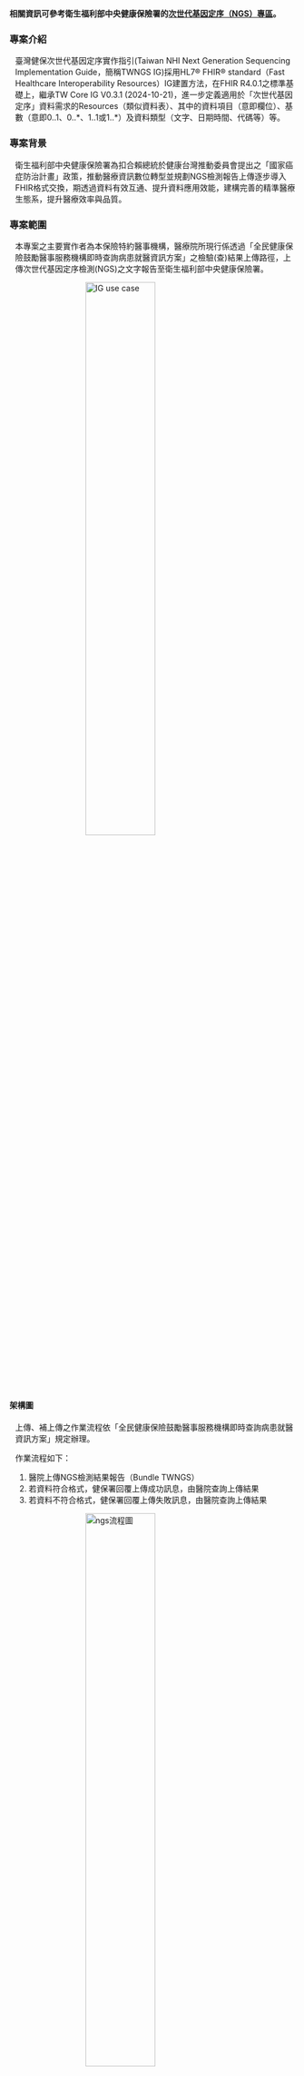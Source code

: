 <div class="bg-success" style="ol { counter-reset: item } li { display: block } li:before { content: counters（item, ">
<b>相關資訊可參考衛生福利部中央健康保險署的<a href="https://www.nhi.gov.tw/ch/np-3636-1.html">次世代基因定序（NGS）專區</a>。</b>
</div>

### 專案介紹
<div  style="padding-left: 10px;"> 

<p>臺灣健保次世代基因定序實作指引(Taiwan NHI Next Generation Sequencing Implementation Guide，簡稱TWNGS IG)採用HL7® FHIR® standard（Fast Healthcare Interoperability Resources）IG建置方法，在FHIR R4.0.1之標準基礎上，繼承TW Core IG V0.3.1 (2024-10-21)，進一步定義適用於「次世代基因定序」資料需求的Resources（類似資料表）、其中的資料項目（意即欄位）、基數（意即0..1、0..*、1..1或1..*）及資料類型（文字、日期時間、代碼等）等。</p>

</div>

### 專案背景

<div  style="padding-left: 10px;"> 

<p>衛生福利部中央健康保險署為扣合賴總統於健康台灣推動委員會提出之「國家癌症防治計畫」政策，推動醫療資訊數位轉型並規劃NGS檢測報告上傳逐步導入FHIR格式交換，期透過資料有效互通、提升資料應用效能，建構完善的精準醫療生態系，提升醫療效率與品質。</p>

</div>

### 專案範圍
<div  style="padding-left: 10px;"> 
<p>本專案之主要實作者為本保險特約醫事機構，醫療院所現行係透過「全民健康保險鼓勵醫事服務機構即時查詢病患就醫資訊方案」之檢驗(查)結果上傳路徑，上傳次世代基因定序檢測(NGS)之文字報告至衛生福利部中央健康保險署。</p>
</div>

<div  style="padding-left: 10px;"> 
<img class="figure-img img-responsive img-rounded center-block" src="UseCase.png" alt="IG use case" style="display: block;margin-left: auto;margin-right: auto;width: 50%;"/>
</div>

#### 架構圖

<div  style="padding-left: 10px;"> 
<p>上傳、補上傳之作業流程依「全民健康保險鼓勵醫事服務機構即時查詢病患就醫資訊方案」規定辦理。

作業流程如下：</br>

1. 醫院上傳NGS檢測結果報告（Bundle TWNGS）</br>
2. 若資料符合格式，健保署回覆上傳成功訊息，由醫院查詢上傳結果</br>
3. 若資料不符合格式，健保署回覆上傳失敗訊息，由醫院查詢上傳結果</br>

</p>

<img class="figure-img img-responsive img-rounded center-block" src="ngs.png" alt="ngs流程圖" style="display: block;margin-left: auto;margin-right: auto;width: 50%;"/>
</div>
<!--<div style="justify-content: center;display: flex;width: 100%;">{% include ngs.svg %}</div>-->




### 如何閱讀這個實作指引(IG)
<div  style="padding-left: 10px;"> 
<p>本IG之網站架構圖如下圖所示。各功能說明如下：</p>

<img class="figure-img img-responsive img-rounded center-block" src="structure.png" alt="IG架構圖" style="display: block;margin-left: auto;margin-right: auto;width: 90%;"/>
<div style="clear:both;"></div>

<ul>
	<li><strong><a href="index.html">應用說明</a></strong>：本IG介紹及背景說明。</li>
	<li><strong><a href="vision.html">視覺化邏輯模型</a></strong>：本IG邏輯模型架構視覺化圖。</li>
	<li><strong><a href="artifacts.html">規範文件</a></strong>
	<ul>
		<li><strong><a href="capabilitystatements.html">能力聲明</a>
			</strong>：應用本IG於建置業務目的使用的FHIR Server時，該FHIR Server必須及建議應該支援的資料存取功能。
		</li>
		<li><strong><a href="models.html">邏輯模型</a>
			</strong>：本IG的所有邏輯模型(Logical Models)，邏輯模型會定義相應情境下使用的所有資料欄位。為了便於實作者快速理解，資料欄位會使用易於理解的命名，實作者再透過邏輯模型中的功能頁籤「Mappings」瞭解各資料欄位實際使用本IG的哪個Profiles的哪個資料項目(element)。
		</li>
    	<li><strong><a href="profiles-and-extensions.html">FHIR Profiles</a></strong>：
        	<ul>
          		<li>本IG的所有Profiles之定義與範例。</li>
          		<li>各資料項目不同實作強制程度的Terminology。</li>
        	</ul>
      	</li>
		<li><strong><a href="terminologies.html">專門術語</a>
			</strong>：本IG所使用的專門術語，包括代碼系統（Code Systems）及值集（Value Sets）。
		</li>
	</ul>
	</li>
	<li><strong><a href="examples.html">範例</a></strong>：本IG所定義Profiles之範例檔。</li>
	<li><strong><a href="downloads.html">定義與範例檔下載</a></strong>：實作者若不偏好使用FHIR RESTful API驗證資料是否符合Profiles，可直接下載所需的格式驗證檔，包括XML、JSON及Turtle三種格式，亦可於此下載完整範例檔。</li>
	<li><strong><a href="security.html">安全性</a></strong>：主要說明採用本IG網站進行實作時，有關資料存取授權的作法。</li>
	<!--<li><strong><a href="upload.html">其他必要資料交換規範</a></strong>：主要說明採用本IG網站進行上傳傳染病檢驗報告時上傳相關須知說明。</li>-->
	<li><strong><a href="https://vacc.cdc.gov.tw/vacc/history.html">版本異動</a></strong>：若本IG網站的版本有所異動，皆可透過<a href="https://vacc.cdc.gov.tw/vacc/history.html">異動說明頁</a>得以瞭解版本間的異動差異。</li>
</ul>
</div>

### 作者與貢獻者
<table class="grid" style="width:100%">
<thead>
<tr class="header">
<th style="width:10%">角色</th>
<th style="width:10%">姓名</th>
<th style="width:40%">機構</th>
</tr>
</thead>
<tbody>
<tr>
<td>作者-IG</td>
<td>李麗惠（Li-Hui Lee）</td>
<td rowspan="4" style="vertical-align: middle;">國立臺北護理健康大學-健康事業管理系</td>
</tr>
<tr>
<td>作者-IG</td>
<td>李奇安（Chi-An Lee）</td>
</tr>
<tr>
<td>作者-IG</td>
<td>曾鈺珈（Yu-Jia Tseng）</td>
</tr>
<tr>
<td>作者-IG</td>
<td>黃甄翔（Chen-Hsiang Huang）</td>
</tr>
        <tr>
            <td>貢獻者-IG</td>
            <td>陳依婕</td>
            <td rowspan="3" style="vertical-align: middle;">衛生福利部中央健康保險署-醫務管理組</td>
        </tr>
        <tr>
            <td>貢獻者-IG</td>
            <td>翁慧萍</td>
        </tr>
        <tr>
            <td>貢獻者-IG</td>
            <td>黃瓊萱</td>
        </tr>
</tbody>
</table>
